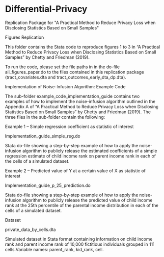 # Differential-Privacy
Replication Package for "A Practical Method to Reduce Privacy Loss when Disclosing Statistics Based on Small Samples"

Figures Replication

This folder contains the Stata code to reproduce figures 1 to 3 in “A Practical Method to Reduce Privacy Loss when Disclosing Statistics Based on Small Samples” by Chetty and Friedman (2019).

To run the code, please set the file paths in in the do-file all_figures_paper.do to the files contained in this replication package (tract_covariates.dta and tract_outcomes_early_dta_dp.dta). 


Implementation of Noise-Infusion Algorithm: Example Code

The sub-folder example_code_implementation_guide contains two examples of how to implement the noise-infusion algorithm outlined in the Appendix A of “A Practical Method to Reduce Privacy Loss when Disclosing Statistics Based on Small Samples” by Chetty and Friedman (2019). The three files in the sub-folder contain the following:

Example 1 – Simple regression coefficient as statistic of interest

Implementation_guide_simple_reg.do

Stata do-file showing a step-by-step example of how to apply the noise-infusion algorithm to publicly release the estimated coefficients of a simple regression estimate of child income rank on parent income rank in each of the cells of a simulated dataset.

Example 2 – Predicted value of Y at a certain value of X as statistic of interest

Implementation_guide_p_25_prediction.do

Stata do-file showing a step-by-step example of how to apply the noise-infusion algorithm to publicly release the predicted value of child income rank at the 25th percentile of the parental income distribution in each of the cells of a simulated dataset.

Dataset

private_data_by_cells.dta

Simulated dataset in Stata format containing information on child income rank and parent income rank of 10,000 fictitious individuals grouped in 111 cells.Variable names: parent_rank, kid_rank, cell.
